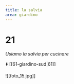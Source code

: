 ```yaml
---
title: la salvia
area: giardino
---
```

# 21
_Usiamo la salvia per cucinare_

⬇️ [[61-giardino-sud|61]]

![[foto_15.jpg]]